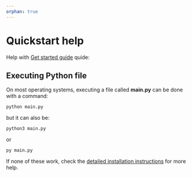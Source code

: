 ```yaml
---
orphan: true
---
```


# Quickstart help

Help with [Get started guide](get_started.md) quide:

## Executing Python file

On most operating systems, executing a file called **main.py** can be done with a command:

```
python main.py
```

but it can also be:

```
python3 main.py
```

or

```
py main.py
```

If none of these work, check the [detailed installation instructions](install.md) for more help.
